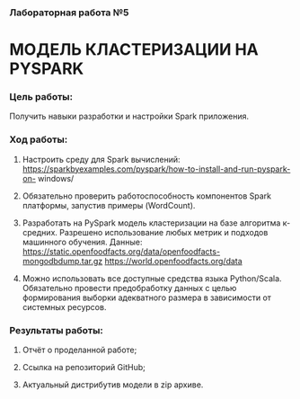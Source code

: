 ### Лабораторная работа №5

# МОДЕЛЬ КЛАСТЕРИЗАЦИИ НА PYSPARK

### Цель работы:
Получить навыки разработки и настройки Spark приложения.

### Ход работы:

1. Настроить среду для Spark вычислений: https://sparkbyexamples.com/pyspark/how-to-install-and-run-pyspark-on-
windows/

2. Обязательно проверить работоспособность компонентов Spark платформы, запустив примеры (WordCount).

3. Разработать на PySpark модель кластеризации на базе алгоритма к- средних. Разрешено использование любых метрик и подходов машинного обучения.
Данные: https://static.openfoodfacts.org/data/openfoodfacts-mongodbdump.tar.gz https://world.openfoodfacts.org/data

4. Можно использовать все доступные средства языка Python/Scala. Обязательно провести предобработку данных с целью формирования выборки адекватного размера в зависимости от системных ресурсов.


### Результаты работы:
1. Отчёт о проделанной работе;

2. Ссылка на репозиторий GitHub;

3. Актуальный дистрибутив модели в zip архиве.